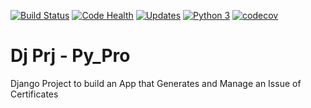 [![Build Status](https://www.travis-ci.org/hpfn/dj_prj_py_pro.svg?branch=master)](https://www.travis-ci.org/hpfn/dj_prj_py_pro)
[![Code Health](https://landscape.io/github/hpfn/CertGen_VM/master/landscape.svg?style=flat)](https://landscape.io/github/hpfn/CertGen_VM/master)
[![Updates](https://pyup.io/repos/github/hpfn/CertGen_VM/shield.svg)](https://pyup.io/repos/github/hpfn/CertGen_VM/)
[![Python 3](https://pyup.io/repos/github/hpfn/CertGen_VM/python-3-shield.svg)](https://pyup.io/repos/github/hpfn/CertGen_VM/)
[![codecov](https://codecov.io/gh/hpfn/CertGen_VM/branch/master/graph/badge.svg)](https://codecov.io/gh/hpfn/CertGen_VM)


# Dj Prj - Py_Pro
Django Project to build an App that Generates and Manage an Issue of Certificates 
